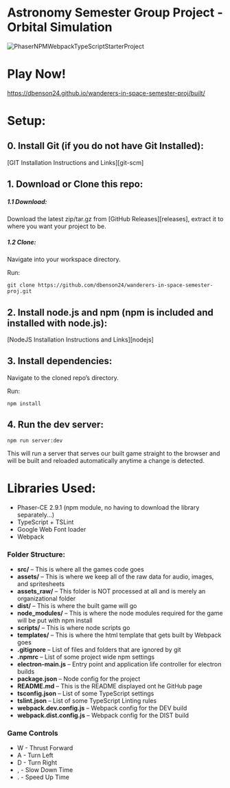 # Astronomy Semester Group Project - Orbital Simulation

![PhaserNPMWebpackTypeScriptStarterProject](https://scontent.fzty2-1.fna.fbcdn.net/v/t35.0-12/25286246_2485929048298002_477545884_o.png?oh=5cba7779a0337f8948eeee63d12cfb37&oe=5A30A69C)


# Play Now!
https://dbenson24.github.io/wanderers-in-space-semester-proj/built/

# Setup:

## 0. Install Git (if you do not have Git Installed):

[GIT Installation Instructions and Links][git-scm]

## 1. Download or Clone this repo:

##### 1.1 Download:

Download the latest zip/tar.gz from [GitHub Releases][releases], extract it to where you want your project to be.

##### 1.2 Clone:

Navigate into your workspace directory.

Run:

```git clone https://github.com/dbenson24/wanderers-in-space-semester-proj.git```

## 2. Install node.js and npm (npm is included and installed with node.js):

[NodeJS Installation Instructions and Links][nodejs]

## 3. Install dependencies:

Navigate to the cloned repo’s directory.

Run:

```npm install```

## 4. Run the dev server:

```npm run server:dev```

This will run a server that serves our built game straight to the browser and will be built and reloaded automatically anytime a change is detected.

# Libraries Used:

- Phaser-CE 2.9.1 (npm module, no having to download the library separately...)
- TypeScript + TSLint
- Google Web Font loader
- Webpack

### Folder Structure:

- **src/** – This is where all the games code goes
- **assets/** – This is where we keep all of the raw data for audio, images, and spritesheets
- **assets_raw/** – This folder is NOT processed at all and is merely an organizational folder
- **dist/** – This is where the built game will go
- **node_modules/** – This is where the node modules required for the game will be put with npm install
- **scripts/** – This is where node scripts go
- **templates/** – This is where the html template that gets built by Webpack goes
- **.gitignore** – List of files and folders that are ignored by git
- **.npmrc** – List of some project wide npm settings
- **electron-main.js** – Entry point and application life controller for electron builds
- **package.json** – Node config for the project
- **README.md** – This is the README displayed ont he GitHub page
- **tsconfig.json** – List of some TypeScript settings
- **tslint.json** – List of some TypeScript Linting rules
- **webpack.dev.config.js** – Webpack config for the DEV build
- **webpack.dist.config.js** – Webpack config for the DIST build

### Game Controls
- W - Thrust Forward
- A - Turn Left
- D - Turn Right
- , - Slow Down Time
- . - Speed Up Time

